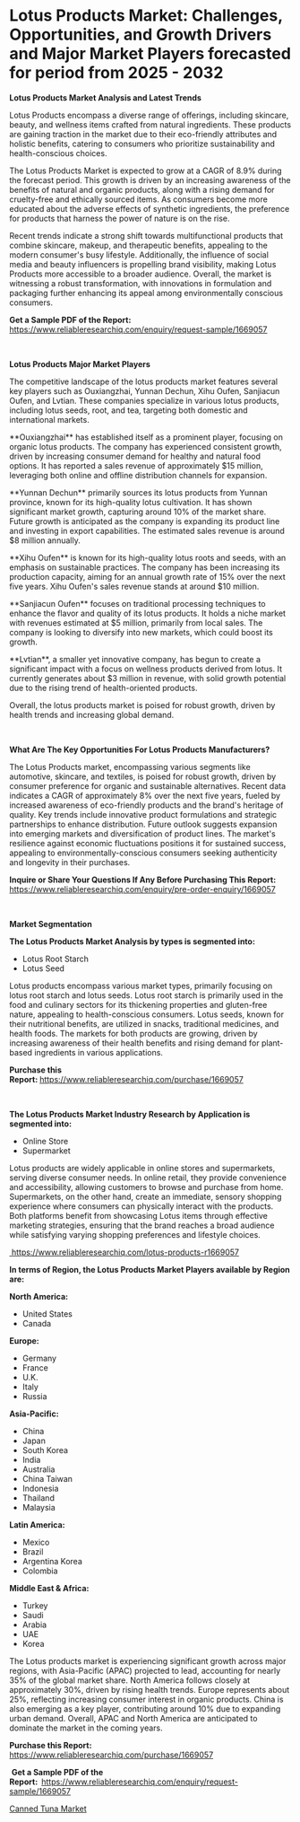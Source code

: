 <p><h1>Lotus Products Market: Challenges, Opportunities, and Growth Drivers and Major Market Players forecasted for period from 2025 - 2032</h1></p><p><strong>Lotus Products Market Analysis and Latest Trends</strong></p>
<p><p>Lotus Products encompass a diverse range of offerings, including skincare, beauty, and wellness items crafted from natural ingredients. These products are gaining traction in the market due to their eco-friendly attributes and holistic benefits, catering to consumers who prioritize sustainability and health-conscious choices.</p><p>The Lotus Products Market is expected to grow at a CAGR of 8.9% during the forecast period. This growth is driven by an increasing awareness of the benefits of natural and organic products, along with a rising demand for cruelty-free and ethically sourced items. As consumers become more educated about the adverse effects of synthetic ingredients, the preference for products that harness the power of nature is on the rise.</p><p>Recent trends indicate a strong shift towards multifunctional products that combine skincare, makeup, and therapeutic benefits, appealing to the modern consumer's busy lifestyle. Additionally, the influence of social media and beauty influencers is propelling brand visibility, making Lotus Products more accessible to a broader audience. Overall, the market is witnessing a robust transformation, with innovations in formulation and packaging further enhancing its appeal among environmentally conscious consumers.</p></p>
<p><strong>Get a Sample PDF of the Report:&nbsp;</strong> <a href="https://www.reliableresearchiq.com/enquiry/request-sample/1669057?utm_campaign=3279&utm_medium=2&utm_source=Github&utm_content=ia&utm_term=07042025&utm_id=lotus-products">https://www.reliableresearchiq.com/enquiry/request-sample/1669057</a></p>
<p>&nbsp;</p>
<p><strong>Lotus Products Major Market Players</strong></p>
<p><p>The competitive landscape of the lotus products market features several key players such as Ouxiangzhai, Yunnan Dechun, Xihu Oufen, Sanjiacun Oufen, and Lvtian. These companies specialize in various lotus products, including lotus seeds, root, and tea, targeting both domestic and international markets.</p><p>**Ouxiangzhai** has established itself as a prominent player, focusing on organic lotus products. The company has experienced consistent growth, driven by increasing consumer demand for healthy and natural food options. It has reported a sales revenue of approximately $15 million, leveraging both online and offline distribution channels for expansion.</p><p>**Yunnan Dechun** primarily sources its lotus products from Yunnan province, known for its high-quality lotus cultivation. It has shown significant market growth, capturing around 10% of the market share. Future growth is anticipated as the company is expanding its product line and investing in export capabilities. The estimated sales revenue is around $8 million annually.</p><p>**Xihu Oufen** is known for its high-quality lotus roots and seeds, with an emphasis on sustainable practices. The company has been increasing its production capacity, aiming for an annual growth rate of 15% over the next five years. Xihu Oufen's sales revenue stands at around $10 million.</p><p>**Sanjiacun Oufen** focuses on traditional processing techniques to enhance the flavor and quality of its lotus products. It holds a niche market with revenues estimated at $5 million, primarily from local sales. The company is looking to diversify into new markets, which could boost its growth.</p><p>**Lvtian**, a smaller yet innovative company, has begun to create a significant impact with a focus on wellness products derived from lotus. It currently generates about $3 million in revenue, with solid growth potential due to the rising trend of health-oriented products. </p><p>Overall, the lotus products market is poised for robust growth, driven by health trends and increasing global demand.</p></p>
<p>&nbsp;</p>
<p><strong>What Are The Key Opportunities For Lotus Products Manufacturers?</strong></p>
<p><p>The Lotus Products market, encompassing various segments like automotive, skincare, and textiles, is poised for robust growth, driven by consumer preference for organic and sustainable alternatives. Recent data indicates a CAGR of approximately 8% over the next five years, fueled by increased awareness of eco-friendly products and the brand's heritage of quality. Key trends include innovative product formulations and strategic partnerships to enhance distribution. Future outlook suggests expansion into emerging markets and diversification of product lines. The market's resilience against economic fluctuations positions it for sustained success, appealing to environmentally-conscious consumers seeking authenticity and longevity in their purchases.</p></p>
<p><strong>Inquire or Share Your Questions If Any Before Purchasing This Report:</strong> <a href="https://www.reliableresearchiq.com/enquiry/pre-order-enquiry/1669057?utm_campaign=3279&utm_medium=2&utm_source=Github&utm_content=ia&utm_term=07042025&utm_id=lotus-products">https://www.reliableresearchiq.com/enquiry/pre-order-enquiry/1669057</a></p>
<p>&nbsp;</p>
<p><strong>Market Segmentation</strong></p>
<p><strong>The Lotus Products Market Analysis by types is segmented into:</strong></p>
<p><ul><li>Lotus Root Starch</li><li>Lotus Seed</li></ul></p>
<p><p>Lotus products encompass various market types, primarily focusing on lotus root starch and lotus seeds. Lotus root starch is primarily used in the food and culinary sectors for its thickening properties and gluten-free nature, appealing to health-conscious consumers. Lotus seeds, known for their nutritional benefits, are utilized in snacks, traditional medicines, and health foods. The markets for both products are growing, driven by increasing awareness of their health benefits and rising demand for plant-based ingredients in various applications.</p></p>
<p><strong>Purchase this Report:&nbsp;</strong><a href="https://www.reliableresearchiq.com/purchase/1669057?utm_campaign=3279&utm_medium=2&utm_source=Github&utm_content=ia&utm_term=07042025&utm_id=lotus-products">https://www.reliableresearchiq.com/purchase/1669057</a></p>
<p>&nbsp;</p>
<p><strong>The Lotus Products Market Industry Research by Application is segmented into:</strong></p>
<p><ul><li>Online Store</li><li>Supermarket</li></ul></p>
<p><p>Lotus products are widely applicable in online stores and supermarkets, serving diverse consumer needs. In online retail, they provide convenience and accessibility, allowing customers to browse and purchase from home. Supermarkets, on the other hand, create an immediate, sensory shopping experience where consumers can physically interact with the products. Both platforms benefit from showcasing Lotus items through effective marketing strategies, ensuring that the brand reaches a broad audience while satisfying varying shopping preferences and lifestyle choices.</p></p>
<p><a href="https://www.reliableresearchiq.com/lotus-products-r1669057?utm_campaign=3279&utm_medium=2&utm_source=Github&utm_content=ia&utm_term=07042025&utm_id=lotus-products">&nbsp;https://www.reliableresearchiq.com/lotus-products-r1669057</a></p>
<p><strong>In terms of Region, the Lotus Products Market Players available by Region are:</strong></p>
<p>
    <p> <strong> North America: </strong>
        <ul>
            <li>United States</li>
            <li>Canada</li>
        </ul>
        </p> 
    <p> <strong> Europe: </strong>
        <ul>
            <li>Germany</li>
            <li>France</li>
            <li>U.K.</li>
            <li>Italy</li>
            <li>Russia</li>
        </ul>
        </p> 
    <p> <strong> Asia-Pacific: </strong>
        <ul>
            <li>China</li>
            <li>Japan</li>
            <li>South Korea</li>
            <li>India</li>
            <li>Australia</li>
            <li>China Taiwan</li>
            <li>Indonesia</li>
            <li>Thailand</li>
            <li>Malaysia</li>
        </ul>
        </p> 
    <p> <strong> Latin America: </strong>
        <ul>
            <li>Mexico</li>
            <li>Brazil</li>
            <li>Argentina Korea</li>
            <li>Colombia</li>
        </ul>
        </p> 
    <p> <strong> Middle East & Africa: </strong>
        <ul>
            <li>Turkey</li>
            <li>Saudi</li>
            <li>Arabia</li>
            <li>UAE</li>
            <li>Korea</li>
        </ul>
    </p>
    </p>
<p><p>The Lotus products market is experiencing significant growth across major regions, with Asia-Pacific (APAC) projected to lead, accounting for nearly 35% of the global market share. North America follows closely at approximately 30%, driven by rising health trends. Europe represents about 25%, reflecting increasing consumer interest in organic products. China is also emerging as a key player, contributing around 10% due to expanding urban demand. Overall, APAC and North America are anticipated to dominate the market in the coming years.</p></p>
<p><strong>Purchase this Report: </strong><a href="https://www.reliableresearchiq.com/purchase/1669057?utm_campaign=3279&utm_medium=2&utm_source=Github&utm_content=ia&utm_term=07042025&utm_id=lotus-products">https://www.reliableresearchiq.com/purchase/1669057</a></p>
<p>&nbsp;<strong>Get a Sample PDF of the Report:&nbsp;&nbsp;</strong><a href="https://www.reliableresearchiq.com/enquiry/request-sample/1669057?utm_campaign=3279&utm_medium=2&utm_source=Github&utm_content=ia&utm_term=07042025&utm_id=lotus-products">https://www.reliableresearchiq.com/enquiry/request-sample/1669057</a></p>
<p><strong></strong></p>
<p><p><a href="https://github.com/lestymbango/Market-Research-Report-List-1/blob/main/canned-tuna-market.md?utm_campaign=3279&utm_medium=2&utm_source=Github&utm_content=ia&utm_term=07042025&utm_id=lotus-products">Canned Tuna Market</a></p></p>
